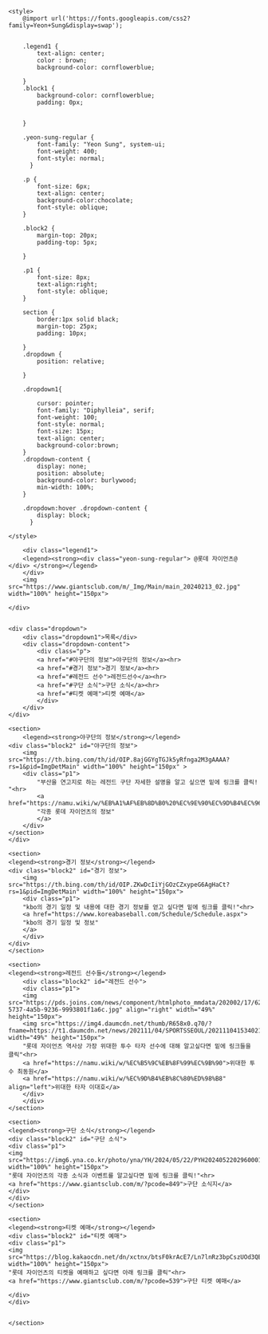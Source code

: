 <!DOCTYPE html>
<html lang="ko">
<head>
    <meta charset="UTF-8">
    <meta name="viewport" content="width=device-width, initial-scale=1.0">
    <title>롯데 자이언츠는 뭘까?</title>

    <style>
        @import url('https://fonts.googleapis.com/css2?family=Yeon+Sung&display=swap');

        
        .legend1 {
            text-align: center;
            color : brown;
            background-color: cornflowerblue;
            
        }
        .block1 {
            background-color: cornflowerblue;
            padding: 0px;
            
        
        }
           
        .yeon-sung-regular {
            font-family: "Yeon Sung", system-ui;
            font-weight: 400;
            font-style: normal;
          }
        
        .p {
            font-size: 6px;
            text-align: center;
            background-color:chocolate;
            font-style: oblique;
        }

        .block2 {
            margin-top: 20px;
            padding-top: 5px;

        }

        .p1 {
            font-size: 8px;
            text-align:right;
            font-style: oblique;
        }
        
        section {
            border:1px solid black;
            margin-top: 25px;
            padding: 10px;
            
        }
        .dropdown {
            position: relative;
            
        }

        .dropdown1{
            
            cursor: pointer;
            font-family: "Diphylleia", serif;
            font-weight: 100;
            font-style: normal;
            font-size: 15px;
            text-align: center;
            background-color:brown;
        }
        .dropdown-content {
            display: none;
            position: absolute;
            background-color: burlywood;
            min-width: 100%;
        }

        .dropdown:hover .dropdown-content {
            display: block;
          }

    </style>
</head>
<body>
    <div class="block1">
        
        <div class="legend1">
        <legend><strong><div class="yeon-sung-regular"> @롯데 자이언츠@ </div> </strong></legend>
        </div>
        <img src="https://www.giantsclub.com/m/_Img/Main/main_20240213_02.jpg" width="100%" height="150px">
       
    </div>
    
  
    <div class="dropdown">
        <div class="dropdown1">목록</div>
        <div class="dropdown-content">
            <div class="p">
            <a href="#야구단의 정보">야구단의 정보</a><hr>
            <a href="#경기 정보">경기 정보</a><hr>
            <a href="#레전드 선수">레전드선수</a><hr>
            <a href="#구단 소식">구단 소식</a><hr>
            <a href="#티켓 예매">티켓 예매</a>
            </div>
        </div>
    </div>

    <section>
        <legend><strong>야구단의 정보</strong></legend>
    <div class="block2" id="야구단의 정보">
        <img src="https://th.bing.com/th/id/OIP.8ajGGYgTGJk5yRfnga2M3gAAAA?rs=1&pid=ImgDetMain" width="100%" height="150px" >
        <div class="p1">
            "부산을 연고지로 하는 레전드 구단 자세한 설명을 알고 싶으면 밑에 링크를 클릭! "<hr>
            <a href="https://namu.wiki/w/%EB%A1%AF%EB%8D%B0%20%EC%9E%90%EC%9D%B4%EC%96%B8%EC%B8%A0">
            "각종 롯데 자이언츠의 정보"
            </a>
        </div>
    </section>
    </div>

    <section>
    <legend><strong>경기 정보</strong></legend>
    <div class="block2" id="경기 정보">
        <img src="https://th.bing.com/th/id/OIP.ZKwDcIiYjGOzCZxypeG6AgHaCt?rs=1&pid=ImgDetMain" width="100%" height="150px">
        <div class="p1">
        "kbo의 경기 일정 및 내용에 대한 경기 정보를 얻고 싶다면 밑에 링크를 클릭!"<hr>
        <a href="https://www.koreabaseball.com/Schedule/Schedule.aspx"> 
        "kbo의 경기 일정 및 정보"
        </a>    
        </div>
    </div>
    </section>
    
    <section>
    <legend><strong>레전드 선수들</strong></legend>
        <div class="block2" id="레전드 선수">
        <div class="p1">
        <img src="https://pds.joins.com/news/component/htmlphoto_mmdata/202002/17/629584be-5737-4a5b-9236-9993801f1a6c.jpg" align="right" width="49%" height="150px"> 
        <img src="https://img4.daumcdn.net/thumb/R658x0.q70/?fname=https://t1.daumcdn.net/news/202111/04/SPORTSSEOUL/20211104153402161dihc.jpg"align="left" width="49%" height="150px">
        "롯데 자이언츠 역사상 가장 위대한 투수 타자 선수에 대해 알고싶다면 밑에 링크들을 클릭"<hr>
        <a href="https://namu.wiki/w/%EC%B5%9C%EB%8F%99%EC%9B%90">위대한 투수 최동원</a>
        <a href="https://namu.wiki/w/%EC%9D%B4%EB%8C%80%ED%98%B8" align="left">위대한 타자 이대호</a>
        </div>
        </div>
    </section>

    <section>
    <legend><strong>구단 소식</strong></legend>
    <div class="block2" id="구단 소식">
    <div class="p1">
    <img src="https://img6.yna.co.kr/photo/yna/YH/2024/05/22/PYH2024052202960001300_P4.jpg" width="100%" height="150px">
    "롯데 자이언츠의 각종 소식과 이벤트를 알고싶다면 밑에 링크를 클릭!"<hr>
    <a href="https://www.giantsclub.com/m/?pcode=849">구단 소식지</a>
    </div>
    </div>
    </section>

    <section>
    <legend><strong>티켓 예매</strong></legend>
    <div class="block2" id="티켓 예매">
    <div class="p1">
    <img src="https://blog.kakaocdn.net/dn/xctnx/btsF0krAcE7/Ln7lnRz3bpCszUOd3QEvsk/img.jpg" width="100%" height="150px">
    "롯데 자이언츠의 티켓을 예매하고 싶다면 아래 링크를 클릭"<hr>
    <a href="https://www.giantsclub.com/m/?pcode=539">구단 티켓 예매</a>

    </div>
    </div>


    </section>
</body>
</html>
